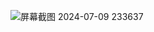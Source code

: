 ![屏幕截图 2024-07-09 233637](https://github.com/XXXlG/HarmonyOS/assets/119656501/f3ba5374-ecaf-4156-96c9-dddb92977d4a)
